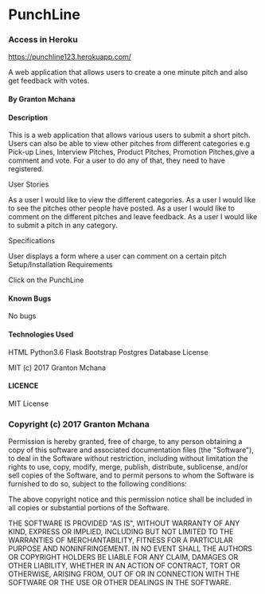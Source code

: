 # PunchLine

### Access in Heroku
https://punchline123.herokuapp.com/



A web application that allows users to create a one minute pitch and also get feedback with votes.

#### By Granton Mchana

#### Description

This is a web application that allows various users to submit a short pitch. Users can also be able to view other pitches from different categories e.g Pick-up Lines, Interview Pitches, Product Pitches, Promotion Pitches,give a comment and vote. For a user to do any of that, they need to have registered.

User Stories

As a user I would like to view the different categories.
As a user I would like to see the pitches other people have posted.
As a user I would like to comment on the different pitches and leave feedback.
As a user I would like to submit a pitch in any category.

Specifications

User displays a form where a user can comment on a certain pitch
Setup/Installation Requirements

Click on the PunchLine

#### Known Bugs

No bugs

#### Technologies Used

HTML
Python3.6
Flask
Bootstrap
Postgres Database
License

MIT (c) 2017 Granton Mchana


#### LICENCE


MIT License

### Copyright (c) 2017 Granton Mchana

Permission is hereby granted, free of charge, to any person obtaining a copy
of this software and associated documentation files (the "Software"), to deal
in the Software without restriction, including without limitation the rights
to use, copy, modify, merge, publish, distribute, sublicense, and/or sell
copies of the Software, and to permit persons to whom the Software is
furnished to do so, subject to the following conditions:

The above copyright notice and this permission notice shall be included in all
copies or substantial portions of the Software.

THE SOFTWARE IS PROVIDED "AS IS", WITHOUT WARRANTY OF ANY KIND, EXPRESS OR
IMPLIED, INCLUDING BUT NOT LIMITED TO THE WARRANTIES OF MERCHANTABILITY,
FITNESS FOR A PARTICULAR PURPOSE AND NONINFRINGEMENT. IN NO EVENT SHALL THE
AUTHORS OR COPYRIGHT HOLDERS BE LIABLE FOR ANY CLAIM, DAMAGES OR OTHER
LIABILITY, WHETHER IN AN ACTION OF CONTRACT, TORT OR OTHERWISE, ARISING FROM,
OUT OF OR IN CONNECTION WITH THE SOFTWARE OR THE USE OR OTHER DEALINGS IN THE
SOFTWARE.
